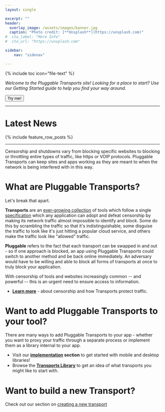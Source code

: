 ```yaml
---
layout: single

excerpt: ""
header:
  overlay_image: /assets/images/banner.jpg
  caption: "Photo credit: [**Unsplash**](https://unsplash.com)"
#  cta_label: "More Info"
#  cta_url: "https://unsplash.com"

sidebar:
    nav: "sidenav"

---
```


{% include toc icon="file-text" %}

*Welcome to the Pluggable Transports site! Looking for a place to start? Use our Getting Started guide to help you find your way around.*

<button onclick="myFunction()">Try me!</button>

<script>
function myFunction() {
    window.open("gettingstarted.html", "_blank", "toolbar=no,scrollbars=yes,resizable=no");
}
</script>

---

# Latest News

{% include feature_row_posts %}

---

<!-- **Internet censorship continues to rise** -- As reported by Freedom House's Freedom on the Net, 2017 was the [seventh consecutive year](https://freedomhouse.org/report/freedom-net/freedom-net-2017) of overall decline in internet freedom. Access Now continue to document internet shutdowns through their #KeepItOn campaign, reporting 61 shutdowns in the first three quarters of 2017.or 2016, Access Now's [#KeepItOn](https://www.accessnow.org/keepiton) campaign documented [**56 internet** shutdowns](https://www.accessnow.org/keepiton/).-->

Censorship and shutdowns vary from blocking specific websites to blocking or throttling entire types of traffic, like https or VOIP protocols. Pluggable Transports can keep sites and apps working as they are meant to when the network is being interfered with in this way.

# What are Pluggable Transports?

Let's break that apart.

**Transports** are an [ever-growing collection](/transports/) of tools which follow a single [specification](/spec/) which any application can adopt and defeat censorship by making its network traffic almost impossible to identify and block. Some do this by scrambling the traffic so that it's indistinguishable, some disguise the traffic to look like it's just hitting a popular cloud service, and others make the traffic look like "allowed" traffic.  

**Pluggable** refers to the fact that each transport can be swapped in and out - so if one approach is blocked, an app using Pluggable Transports could switch to another method and be back online immediately.  An adversary would have to be willing and able to block all forms of transports at once to truly block your application.

With censorship of tools and websites increasingly common -- and powerful -- this is an urgent need to ensure access to information.

* **[Learn more](/how/)** - about censorship and how Transports protect traffic.

# Want to add Pluggable Transports to your tool?

There are many ways to add Pluggable Transports to your app - whether you want to proxy your traffic through a separate process or implement them as a library internal to your app.

* Visit our **[implementation](/implement/) section** to get started with mobile and desktop libraries!
* Browse the **[Transports Library](/transports/)** to get an idea of what transports you might like to start with.

# Want to build a new Transport?

Check out our section on [creating a new transport](/build/)